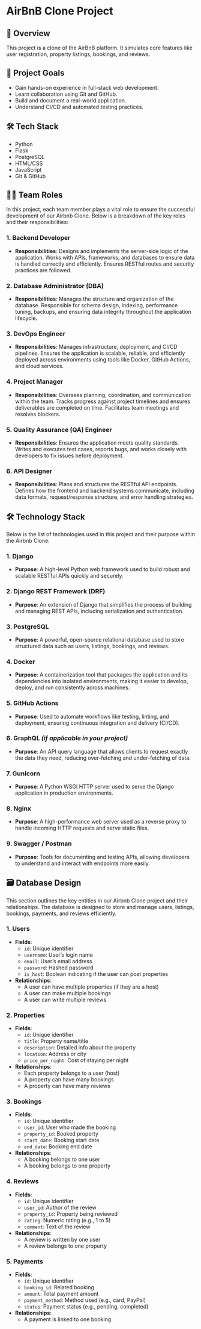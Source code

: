 # AirBnB Clone Project

## 🧠 Overview
This project is a clone of the AirBnB platform. It simulates core features like user registration, property listings, bookings, and reviews.

## 🎯 Project Goals
- Gain hands-on experience in full-stack web development.
- Learn collaboration using Git and GitHub.
- Build and document a real-world application.
- Understand CI/CD and automated testing practices.

## 🛠 Tech Stack
- Python
- Flask
- PostgreSQL
- HTML/CSS
- JavaScript
- Git & GitHub


## 🧑‍💻 Team Roles

In this project, each team member plays a vital role to ensure the successful development of our Airbnb Clone. Below is a breakdown of the key roles and their responsibilities:

### 1. Backend Developer
- **Responsibilities**: Designs and implements the server-side logic of the application. Works with APIs, frameworks, and databases to ensure data is handled correctly and efficiently. Ensures RESTful routes and security practices are followed.

### 2. Database Administrator (DBA)
- **Responsibilities**: Manages the structure and organization of the database. Responsible for schema design, indexing, performance tuning, backups, and ensuring data integrity throughout the application lifecycle.

### 3. DevOps Engineer
- **Responsibilities**: Manages infrastructure, deployment, and CI/CD pipelines. Ensures the application is scalable, reliable, and efficiently deployed across environments using tools like Docker, GitHub Actions, and cloud services.

### 4. Project Manager
- **Responsibilities**: Oversees planning, coordination, and communication within the team. Tracks progress against project timelines and ensures deliverables are completed on time. Facilitates team meetings and resolves blockers.

### 5. Quality Assurance (QA) Engineer
- **Responsibilities**: Ensures the application meets quality standards. Writes and executes test cases, reports bugs, and works closely with developers to fix issues before deployment.

### 6. API Designer
- **Responsibilities**: Plans and structures the RESTful API endpoints. Defines how the frontend and backend systems communicate, including data formats, request/response structure, and error handling strategies.



## 🛠️ Technology Stack

Below is the list of technologies used in this project and their purpose within the Airbnb Clone:

### 1. Django
- **Purpose**: A high-level Python web framework used to build robust and scalable RESTful APIs quickly and securely.

### 2. Django REST Framework (DRF)
- **Purpose**: An extension of Django that simplifies the process of building and managing REST APIs, including serialization and authentication.

### 3. PostgreSQL
- **Purpose**: A powerful, open-source relational database used to store structured data such as users, listings, bookings, and reviews.

### 4. Docker
- **Purpose**: A containerization tool that packages the application and its dependencies into isolated environments, making it easier to develop, deploy, and run consistently across machines.

### 5. GitHub Actions
- **Purpose**: Used to automate workflows like testing, linting, and deployment, ensuring continuous integration and delivery (CI/CD).

### 6. GraphQL *(if applicable in your project)*
- **Purpose**: An API query language that allows clients to request exactly the data they need, reducing over-fetching and under-fetching of data.

### 7. Gunicorn
- **Purpose**: A Python WSGI HTTP server used to serve the Django application in production environments.

### 8. Nginx
- **Purpose**: A high-performance web server used as a reverse proxy to handle incoming HTTP requests and serve static files.

### 9. Swagger / Postman
- **Purpose**: Tools for documenting and testing APIs, allowing developers to understand and interact with endpoints more easily.





## 🗃️ Database Design

This section outlines the key entities in our Airbnb Clone project and their relationships. The database is designed to store and manage users, listings, bookings, payments, and reviews efficiently.

### 1. Users
- **Fields**:
  - `id`: Unique identifier
  - `username`: User’s login name
  - `email`: User’s email address
  - `password`: Hashed password
  - `is_host`: Boolean indicating if the user can post properties
- **Relationships**:
  - A user can have multiple properties (if they are a host)
  - A user can make multiple bookings
  - A user can write multiple reviews

### 2. Properties
- **Fields**:
  - `id`: Unique identifier
  - `title`: Property name/title
  - `description`: Detailed info about the property
  - `location`: Address or city
  - `price_per_night`: Cost of staying per night
- **Relationships**:
  - Each property belongs to a user (host)
  - A property can have many bookings
  - A property can have many reviews

### 3. Bookings
- **Fields**:
  - `id`: Unique identifier
  - `user_id`: User who made the booking
  - `property_id`: Booked property
  - `start_date`: Booking start date
  - `end_date`: Booking end date
- **Relationships**:
  - A booking belongs to one user
  - A booking belongs to one property

### 4. Reviews
- **Fields**:
  - `id`: Unique identifier
  - `user_id`: Author of the review
  - `property_id`: Property being reviewed
  - `rating`: Numeric rating (e.g., 1 to 5)
  - `comment`: Text of the review
- **Relationships**:
  - A review is written by one user
  - A review belongs to one property

### 5. Payments
- **Fields**:
  - `id`: Unique identifier
  - `booking_id`: Related booking
  - `amount`: Total payment amount
  - `payment_method`: Method used (e.g., card, PayPal)
  - `status`: Payment status (e.g., pending, completed)
- **Relationships**:
  - A payment is linked to one booking



